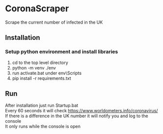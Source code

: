 # CoronaScraper
 Scrape the current number of infected in the UK

## Installation
### Setup python environment and install libraries
1) cd to the top level directory
2) python -m venv ./env
3) run activate.bat under env\Scripts
4) pip install -r requirements.txt

## Run
After installation just run Startup.bat  
Every 60 seconds it will check https://www.worldometers.info/coronavirus/  
If there is a difference in the UK number it will notify you and log to the console  
It only runs while the console is open  